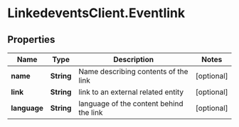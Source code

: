 # LinkedeventsClient.Eventlink

## Properties
Name | Type | Description | Notes
------------ | ------------- | ------------- | -------------
**name** | **String** | Name describing contents of the link | [optional] 
**link** | **String** | link to an external related entity | [optional] 
**language** | **String** | language of the content behind the link | [optional] 


